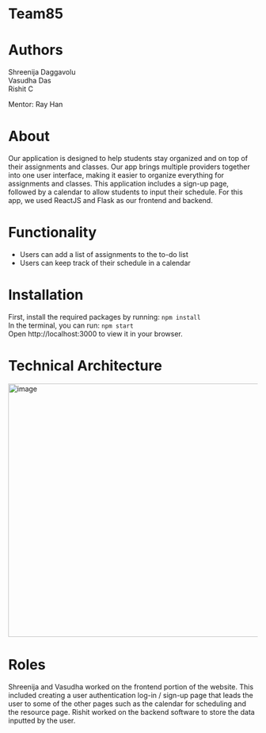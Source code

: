# Team85

# Authors
Shreenija Daggavolu <br />
Vasudha Das <br /> 
Rishit C

Mentor: Ray Han

# About
Our application is designed to help students stay organized and on top of their assignments and classes. Our app brings multiple providers together into one user interface, making it easier to organize everything for assignments and classes. This application includes a sign-up page, followed by a calendar to allow students to input their schedule. For this app, we used ReactJS and Flask as our frontend and backend.

# Functionality

- Users can add a list of assignments to the to-do list
- Users can keep track of their schedule in a calendar

# Installation 
First, install the required packages by running:
```npm install```
<br />
In the terminal, you can run:
```npm start```
<br />
Open http://localhost:3000 to view it in your browser.

# Technical Architecture

<img width="511" alt="image" src="https://user-images.githubusercontent.com/113925197/236646939-09595e4a-963f-4ed7-81fe-7e05ef14304e.png">


# Roles
Shreenija and Vasudha worked on the frontend portion of the website. This included creating a user authentication log-in / sign-up page that leads the user to some of the other pages such as the calendar for scheduling and the resource page. Rishit worked on the backend software to store the data inputted by the user.
